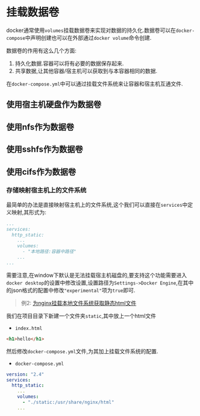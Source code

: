 # 挂载数据卷

docker通常使用`volumes`挂载数据卷来实现对数据的持久化.数据卷可以在`docker-compose`中声明创建也可以在外部通过`docker volume`命令创建.

数据卷的作用有这么几个方面:

1. 持久化数据.容器可以将有必要的数据保存起来.
2. 共享数据,让其他容器/宿主机可以获取到与本容器相同的数据.

在`docker-compose.yml`中可以通过挂载文件系统来让容器和宿主机互通文件.

## 使用宿主机硬盘作为数据卷

## 使用nfs作为数据卷

## 使用sshfs作为数据卷

## 使用cifs作为数据卷

### 存储映射宿主机上的文件系统

最简单的办法是直接映射宿主机上的文件系统,这个我们可以直接在`services`中定义映射,其形式为:

```yml
...
services:
  http_static:
    ...
    volumes:
      - "本地路径:容器中路径"
    ...
...
```

需要注意,在window下默认是无法挂载宿主机磁盘的,要支持这个功能需要进入`docker desktop`的设置中修改设置,设置路径为`Settings->Docker Engine`,在其中的json格式的配置中修改`"experimental"`项为`true`即可.

>例2: [为nginx挂载本地文件系统获取静态html文件](https://github.com/hsz1273327/TutorialForDocker/tree/example-nginx-volumes)

我们在项目目录下新建一个文件夹`static`,其中放上一个html文件

+ `index.html`

```html
<h1>hello</h1>
```

然后修改`docker-compose.yml`文件,为其加上挂载文件系统的配置.

+ `docker-compose.yml`

```yml
version: "2.4"
services:
  http_static:
    ...
    volumes: 
      - "./static:/usr/share/nginx/html"
    ...
```